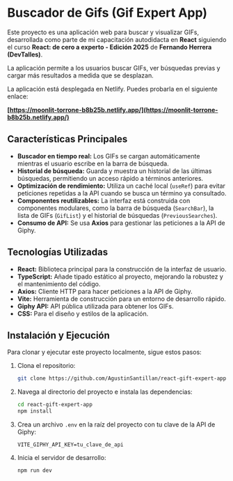 # Buscador de Gifs (Gif Expert App)

Este proyecto es una aplicación web para buscar y visualizar GIFs, desarrollada como parte de mi capacitación autodidacta en **React** siguiendo el curso **React: de cero a experto - Edición 2025** de **Fernando Herrera (DevTalles)**.

La aplicación permite a los usuarios buscar GIFs, ver búsquedas previas y cargar más resultados a medida que se desplazan.

La aplicación está desplegada en Netlify. Puedes probarla en el siguiente enlace:

**[https://moonlit-torrone-b8b25b.netlify.app/](https://moonlit-torrone-b8b25b.netlify.app/)**

## Características Principales

* **Buscador en tiempo real:** Los GIFs se cargan automáticamente mientras el usuario escribe en la barra de búsqueda.
* **Historial de búsqueda:** Guarda y muestra un historial de las últimas búsquedas, permitiendo un acceso rápido a términos anteriores.
* **Optimización de rendimiento:** Utiliza un caché local (`useRef`) para evitar peticiones repetidas a la API cuando se busca un término ya consultado.
* **Componentes reutilizables:** La interfaz está construida con componentes modulares, como la barra de búsqueda (`SearchBar`), la lista de GIFs (`GifList`) y el historial de búsquedas (`PreviousSearches`).
* **Consumo de API:** Se usa **Axios** para gestionar las peticiones a la API de Giphy.

## Tecnologías Utilizadas

* **React:** Biblioteca principal para la construcción de la interfaz de usuario.
* **TypeScript:** Añade tipado estático al proyecto, mejorando la robustez y el mantenimiento del código.
* **Axios:** Cliente HTTP para hacer peticiones a la API de Giphy.
* **Vite:** Herramienta de construcción para un entorno de desarrollo rápido.
* **Giphy API:** API pública utilizada para obtener los GIFs.
* **CSS:** Para el diseño y estilos de la aplicación.

## Instalación y Ejecución

Para clonar y ejecutar este proyecto localmente, sigue estos pasos:

1.  Clona el repositorio:
    ```bash
    git clone https://github.com/AgustinSantillan/react-gift-expert-app.git
    ```

2.  Navega al directorio del proyecto e instala las dependencias:
    ```bash
    cd react-gift-expert-app
    npm install
    ```

3.  Crea un archivo `.env` en la raíz del proyecto con tu clave de la API de Giphy:
    ```
    VITE_GIPHY_API_KEY=tu_clave_de_api
    ```

4.  Inicia el servidor de desarrollo:
    ```bash
    npm run dev
    ```
